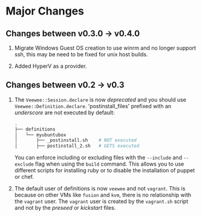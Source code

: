 # Major Changes

## Changes between v0.3.0 -> v0.4.0

1. Migrate Windows Guest OS creation to use winrm and no longer support ssh, this may be need to be fixed for unix host builds.

2. Added HyperV as a provider.

## Changes between v0.2 -> v0.3

1. The `Veewee::Session.declare` is now _deprecated_ and you should use `Veewee::Definition.declare`.
   'postinstall_files' prefixed with an _underscore_ are not executed by default:

    ~~~ sh
    .
    ├── definitions
    │   └── myubuntubox
    │       ├── _postinstall.sh    # NOT executed
    │       ├── postinstall_2.sh   # GETS executed
    ~~~

   You can enforce including or excluding files with the `--include` and `--exclude` flag when using the `build` command. This allows you to use different scripts for installing ruby or to disable the installation of puppet or chef.

2. The default user of definitions is now `veewee` and not `vagrant`.
   This is because on other VMs like `fusion` and `kvm`, there is no relationship with the `vagrant` user.
   The `vagrant` user is created by the `vagrant.sh` script and not by the _preseed_ or _kickstart_ files.